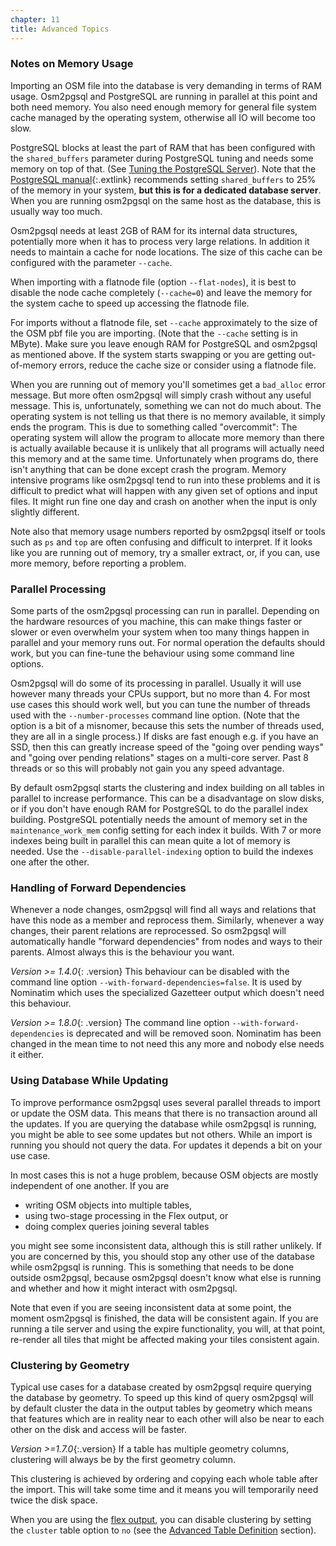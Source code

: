 ```yaml
---
chapter: 11
title: Advanced Topics
---
```


### Notes on Memory Usage

Importing an OSM file into the database is very demanding in terms of RAM
usage. Osm2pgsql and PostgreSQL are running in parallel at this point and both
need memory. You also need enough memory for general file system cache managed
by the operating system, otherwise all IO will become too slow.

PostgreSQL blocks at least the part of RAM that has been configured with the
`shared_buffers` parameter during PostgreSQL tuning and needs some memory on
top of that. (See [Tuning the PostgreSQL
Server](#tuning-the-postgresql-server)). Note that the [PostgreSQL
manual](https://www.postgresql.org/docs/current/runtime-config-resource.html){:.extlink}
recommends setting `shared_buffers` to 25% of the memory in your system, **but
this is for a dedicated database server**. When you are running osm2pgsql on
the same host as the database, this is usually way too much.

Osm2pgsql needs at least 2GB of RAM for its internal data structures,
potentially more when it has to process very large relations. In addition it
needs to maintain a cache for node locations. The size of this cache can be
configured with the parameter `--cache`.

When importing with a flatnode file (option `--flat-nodes`), it is best to
disable the node cache completely (`--cache=0`) and leave the memory for the
system cache to speed up accessing the flatnode file.

For imports without a flatnode file, set `--cache` approximately to the size of
the OSM pbf file you are importing. (Note that the `--cache` setting is in
MByte). Make sure you leave enough RAM for PostgreSQL and osm2pgsql as
mentioned above. If the system starts swapping or you are getting out-of-memory
errors, reduce the cache size or consider using a flatnode file.

When you are running out of memory you'll sometimes get a `bad_alloc` error
message. But more often osm2pgsql will simply crash without any useful message.
This is, unfortunately, something we can not do much about. The operating
system is not telling us that there is no memory available, it simply ends
the program. This is due to something called "overcommit": The operating
system will allow the program to allocate more memory than there is actually
available because it is unlikely that all programs will actually need this
memory and at the same time. Unfortunately when programs do, there isn't
anything that can be done except crash the program. Memory intensive programs
like osm2pgsql tend to run into these problems and it is difficult to predict
what will happen with any given set of options and input files. It might run
fine one day and crash on another when the input is only slightly different.

Note also that memory usage numbers reported by osm2pgsql itself or tools such
as `ps` and `top` are often confusing and difficult to interpret. If it looks
like you are running out of memory, try a smaller extract, or, if you can, use
more memory, before reporting a problem.

### Parallel Processing

Some parts of the osm2pgsql processing can run in parallel. Depending on the
hardware resources of you machine, this can make things faster or slower or
even overwhelm your system when too many things happen in parallel and your
memory runs out. For normal operation the defaults should work, but you can
fine-tune the behaviour using some command line options.

Osm2pgsql will do some of its processing in parallel. Usually it will use
however many threads your CPUs support, but no more than 4. For most use
cases this should work well, but you can tune the number of threads used
with the `--number-processes` command line option. (Note that the option is
a bit of a misnomer, because this sets the number of threads used, they are
all in a single process.) If disks are fast enough e.g. if you have an SSD,
then this can greatly increase speed of the "going over pending ways" and
"going over pending relations" stages on a multi-core server. Past 8 threads
or so this will probably not gain you any speed advantage.

By default osm2pgsql starts the clustering and index building on all tables in
parallel to increase performance. This can be a disadvantage on slow disks, or
if you don't have enough RAM for PostgreSQL to do the parallel index building.
PostgreSQL potentially needs the amount of memory set in the
`maintenance_work_mem` config setting for each index it builds. With 7 or more
indexes being built in parallel this can mean quite a lot of memory is needed.
Use the `--disable-parallel-indexing` option to build the indexes one after
the other.

### Handling of Forward Dependencies

Whenever a node changes, osm2pgsql will find all ways and relations that have
this node as a member and reprocess them. Similarly, whenever a way changes,
their parent relations are reprocessed. So osm2pgsql will automatically handle
"forward dependencies" from nodes and ways to their parents. Almost always this
is the behaviour you want.

*Version >= 1.4.0*{: .version} This behaviour can be disabled with the command
line option `--with-forward-dependencies=false`. It is used by Nominatim which
uses the specialized Gazetteer output which doesn't need this behaviour.

*Version >= 1.8.0*{: .version} The command line option
`--with-forward-dependencies` is deprecated and will be removed soon. Nominatim
has been changed in the mean time to not need this any more and nobody else
needs it either.

### Using Database While Updating

To improve performance osm2pgsql uses several parallel threads to import or
update the OSM data. This means that there is no transaction around all
the updates. If you are querying the database while osm2pgsql is running, you
might be able to see some updates but not others. While an import is running
you should not query the data. For updates it depends a bit on your use case.

In most cases this is not a huge problem, because OSM objects are mostly
independent of one another. If you are

* writing OSM objects into multiple tables,
* using two-stage processing in the Flex output, or
* doing complex queries joining several tables

you might see some inconsistent data, although this is still rather unlikely.
If you are concerned by this, you should stop any other use of the database
while osm2pgsql is running. This is something that needs to be done outside
osm2pgsql, because osm2pgsql doesn't know what else is running and whether and
how it might interact with osm2pgsql.

Note that even if you are seeing inconsistent data at some point, the moment
osm2pgsql is finished, the data will be consistent again. If you are running a
tile server and using the expire functionality, you will, at that point,
re-render all tiles that might be affected making your tiles consistent again.

### Clustering by Geometry

Typical use cases for a database created by osm2pgsql require querying the
database by geometry. To speed up this kind of query osm2pgsql will by default
cluster the data in the output tables by geometry which means that features
which are in reality near to each other will also be near to each other on
the disk and access will be faster.

*Version >=1.7.0*{:.version} If a table has multiple geometry columns,
clustering will always be by the first geometry column.

This clustering is achieved by ordering and copying each whole table after
the import. This will take some time and it means you will temporarily need
twice the disk space.

When you are using the [flex output](#the-flex-output), you can disable
clustering by setting the `cluster` table option to `no` (see the
[Advanced Table Definition](#advanced-table-definition) section).

